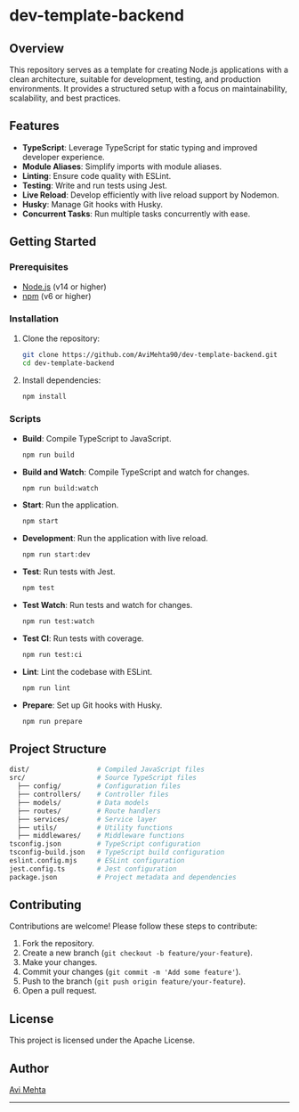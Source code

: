 # dev-template-backend

## Overview

This repository serves as a template for creating Node.js applications with a clean architecture, suitable for development, testing, and production environments. It provides a structured setup with a focus on maintainability, scalability, and best practices.

## Features

- **TypeScript**: Leverage TypeScript for static typing and improved developer experience.
- **Module Aliases**: Simplify imports with module aliases.
- **Linting**: Ensure code quality with ESLint.
- **Testing**: Write and run tests using Jest.
- **Live Reload**: Develop efficiently with live reload support by Nodemon.
- **Husky**: Manage Git hooks with Husky.
- **Concurrent Tasks**: Run multiple tasks concurrently with ease.

## Getting Started

### Prerequisites

- [Node.js](https://nodejs.org/) (v14 or higher)
- [npm](https://www.npmjs.com/) (v6 or higher)

### Installation

1. Clone the repository:

   ```sh
   git clone https://github.com/AviMehta90/dev-template-backend.git
   cd dev-template-backend
   ```

2. Install dependencies:

   ```sh
   npm install
   ```

### Scripts

- **Build**: Compile TypeScript to JavaScript.

  ```sh
  npm run build
  ```

- **Build and Watch**: Compile TypeScript and watch for changes.

  ```sh
  npm run build:watch
  ```

- **Start**: Run the application.

  ```sh
  npm start
  ```

- **Development**: Run the application with live reload.

  ```sh
  npm run start:dev
  ```

- **Test**: Run tests with Jest.

  ```sh
  npm test
  ```

- **Test Watch**: Run tests and watch for changes.

  ```sh
  npm run test:watch
  ```

- **Test CI**: Run tests with coverage.

  ```sh
  npm run test:ci
  ```

- **Lint**: Lint the codebase with ESLint.

  ```sh
  npm run lint
  ```

- **Prepare**: Set up Git hooks with Husky.

  ```sh
  npm run prepare
  ```

## Project Structure

```sh
dist/                 # Compiled JavaScript files
src/                  # Source TypeScript files
  ├── config/         # Configuration files
  ├── controllers/    # Controller files
  ├── models/         # Data models
  ├── routes/         # Route handlers
  ├── services/       # Service layer
  ├── utils/          # Utility functions
  ├── middlewares/    # Middleware functions
tsconfig.json         # TypeScript configuration
tsconfig-build.json   # TypeScript build configuration
eslint.config.mjs     # ESLint configuration
jest.config.ts        # Jest configuration
package.json          # Project metadata and dependencies
```

## Contributing

Contributions are welcome! Please follow these steps to contribute:

1. Fork the repository.
2. Create a new branch (`git checkout -b feature/your-feature`).
3. Make your changes.
4. Commit your changes (`git commit -m 'Add some feature'`).
5. Push to the branch (`git push origin feature/your-feature`).
6. Open a pull request.

## License

This project is licensed under the Apache License.

## Author

[Avi Mehta](https://github.com/AviMehta90)

---
